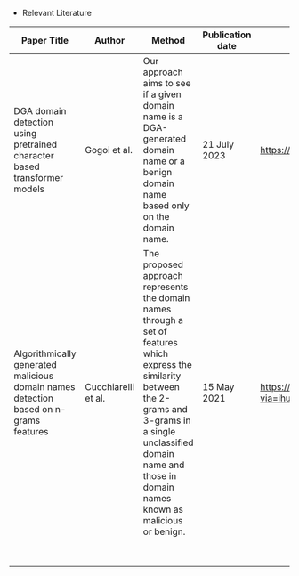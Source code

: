 * Relevant Literature

| Paper Title| Author | Method                      | Publication date | Link  |
|------------|--------|-----------------------------|------------------|-------|
| DGA domain detection using pretrained character based transformer models              | Gogoi et al.          | Our approach aims to see if a given domain name is a DGA-generated domain name or a benign domain name based only on the domain name.                                                                                                 | 21 July 2023      | https://ieeexplore.ieee.org/document/10183602/authors#authors                     |
| Algorithmically generated malicious domain names detection based on n-grams features  | Cucchiarelli et al.   | The proposed approach represents the domain names through a set of features which express the similarity between the 2-grams and 3-grams in a single unclassified domain name and those in domain names known as malicious or benign. | 15 May 2021       | https://www.sciencedirect.com/science/article/abs/pii/S0957417420311957?via=ihub  |
|                                                                                       |                       |                                                                                                                                                                                                                                       |                   |                                                                                   | 
|                                                                                       |                       |                                                                                                                                                                                                                                       |                   |                                                                                   |
|                                                                                       |                       |                                                                                                                                                                                                                                       |                   |                                                                                   |
|                                                                                       |                       |                                                                                                                                                                                                                                       |                   |                                                                                   | 
|                                                                                       |                       |                                                                                                                                                                                                                                       |                   |                                                                                   |
|                                                                                       |                       |                                                                                                                                                                                                                                       |                   |                                                                                   | 
|                                                                                       |                       |                                                                                                                                                                                                                                       |                   |                                                                                   |
|                                                                                       |                       |                                                                                                                                                                                                                                       |                   |                                                                                   |